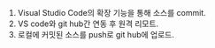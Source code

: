 1. Visual Studio Code의 확장 기능을 통해 소스를 commit.
2. VS code와 git hub간 연동 후 원격 리모트.
3. 로컬에 커밋된 소스를 push로 git hub에 업로드.
